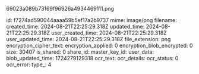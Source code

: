 69023a089b73169f96926a4934469111.png

id: f7274ad590044aaaa59b5ef17a2b9737
mime: image/png
filename: 
created_time: 2024-08-21T22:25:29.318Z
updated_time: 2024-08-21T22:25:29.318Z
user_created_time: 2024-08-21T22:25:29.318Z
user_updated_time: 2024-08-21T22:25:29.318Z
file_extension: png
encryption_cipher_text: 
encryption_applied: 0
encryption_blob_encrypted: 0
size: 30407
is_shared: 0
share_id: 
master_key_id: 
user_data: 
blob_updated_time: 1724279129318
ocr_text: 
ocr_details: 
ocr_status: 0
ocr_error: 
type_: 4